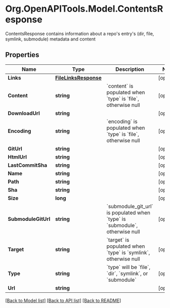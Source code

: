 # Org.OpenAPITools.Model.ContentsResponse
ContentsResponse contains information about a repo's entry's (dir, file, symlink, submodule) metadata and content

## Properties

Name | Type | Description | Notes
------------ | ------------- | ------------- | -------------
**Links** | [**FileLinksResponse**](FileLinksResponse.md) |  | [optional] 
**Content** | **string** | &#x60;content&#x60; is populated when &#x60;type&#x60; is &#x60;file&#x60;, otherwise null | [optional] 
**DownloadUrl** | **string** |  | [optional] 
**Encoding** | **string** | &#x60;encoding&#x60; is populated when &#x60;type&#x60; is &#x60;file&#x60;, otherwise null | [optional] 
**GitUrl** | **string** |  | [optional] 
**HtmlUrl** | **string** |  | [optional] 
**LastCommitSha** | **string** |  | [optional] 
**Name** | **string** |  | [optional] 
**Path** | **string** |  | [optional] 
**Sha** | **string** |  | [optional] 
**Size** | **long** |  | [optional] 
**SubmoduleGitUrl** | **string** | &#x60;submodule_git_url&#x60; is populated when &#x60;type&#x60; is &#x60;submodule&#x60;, otherwise null | [optional] 
**Target** | **string** | &#x60;target&#x60; is populated when &#x60;type&#x60; is &#x60;symlink&#x60;, otherwise null | [optional] 
**Type** | **string** | &#x60;type&#x60; will be &#x60;file&#x60;, &#x60;dir&#x60;, &#x60;symlink&#x60;, or &#x60;submodule&#x60; | [optional] 
**Url** | **string** |  | [optional] 

[[Back to Model list]](../README.md#documentation-for-models) [[Back to API list]](../README.md#documentation-for-api-endpoints) [[Back to README]](../README.md)

